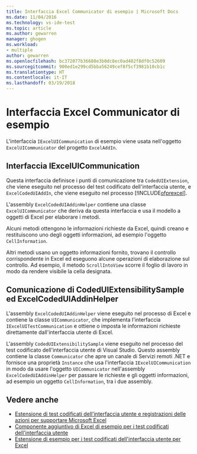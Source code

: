 ```yaml
---
title: Interfaccia Excel Communicator di esempio | Microsoft Docs
ms.date: 11/04/2016
ms.technology: vs-ide-test
ms.topic: article
ms.author: gewarren
manager: ghogen
ms.workload:
- multiple
author: gewarren
ms.openlocfilehash: bc372077b36680e3b0dc8ec0ad482f8df0c52609
ms.sourcegitcommit: 900ed1e299cd5bba56249cef8f5cf3981b10cb1c
ms.translationtype: HT
ms.contentlocale: it-IT
ms.lasthandoff: 03/19/2018
---
```

# <a name="sample-excel-communicator-interface"></a>Interfaccia Excel Communicator di esempio
L'interfaccia `IExcelUICommunication` di esempio viene usata nell'oggetto `ExcelUICommunicator` del progetto `ExcelAddIn`.

## <a name="iexceluicommunication-interface"></a>Interfaccia IExcelUICommunication
 Questa interfaccia definisce i punti di comunicazione tra `CodedUIExtension`, che viene eseguito nel processo del test codificato dell'interfaccia utente, e `ExcelCodedUIAddIn`, che viene eseguito nel processo [!INCLUDE[ofprexcel](../test/includes/ofprexcel_md.md)].

 L'assembly `ExcelCodedUIAddinHelper` contiene una classe `ExcelUICommunicator` che deriva da questa interfaccia e usa il modello a oggetti di Excel per elaborare i metodi.

 Alcuni metodi ottengono le informazioni richieste da Excel, quindi creano e restituiscono uno degli oggetti informazioni, ad esempio l'oggetto `CellInformation`.

 Altri metodi usano un oggetto informazioni fornito, trovano il controllo corrispondente in Excel ed eseguono alcune operazioni di elaborazione sul controllo. Ad esempio, il metodo `ScrollIntoView` scorre il foglio di lavoro in modo da rendere visibile la cella designata.

## <a name="codeduiextensibilitysample-and-excelcodeduiaddinhelper-communication"></a>Comunicazione di CodedUIExtensibilitySample ed ExcelCodedUIAddinHelper
 L'assembly `ExcelCodedUIAddinHelper` viene eseguito nel processo di Excel e contiene la classe `UICommunicator`, che implementa l'interfaccia `IExcelUITestCommunication` e ottiene o imposta le informazioni richieste direttamente dall'interfaccia utente di Excel.

 L'assembly `CodedUIExtensibilitySample` viene eseguito nel processo del test codificato dell'interfaccia utente di Visual Studio. Questo assembly contiene la classe `Communicator` che apre un canale di Servizi remoti .NET e fornisce una proprietà `Instance` che usa l'interfaccia `IExcelUICommunication` in modo da usare l'oggetto `UICommunicator` nell'assembly `ExcelCodedUIAddinHelper` per passare le richieste e gli oggetti informazioni, ad esempio un oggetto `CellInformation`, tra i due assembly.

## <a name="see-also"></a>Vedere anche

- [Estensione di test codificati dell'interfaccia utente e registrazioni delle azioni per supportare Microsoft Excel](../test/extending-coded-ui-tests-and-action-recordings-to-support-microsoft-excel.md)
- [Componente aggiuntivo di Excel di esempio per i test codificati dell'interfaccia utente](../test/sample-excel-add-in-for-coded-ui-testing.md)
- [Estensione di esempio per i test codificati dell'interfaccia utente per Excel](../test/sample-coded-ui-test-extension-for-excel.md)
